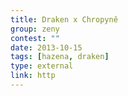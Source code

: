 ```yaml
---
title: Draken x Chropyně
group: zeny
contest: ""
date: 2013-10-15
tags: [hazena, draken]
type: external
link: http
---
```

